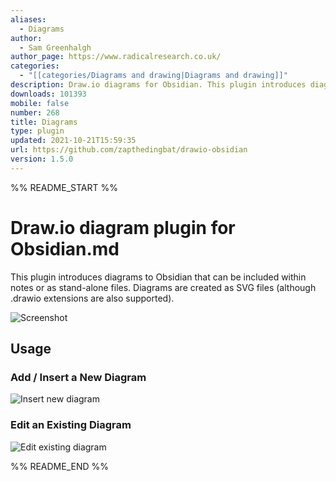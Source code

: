 ```yaml
---
aliases:
  - Diagrams
author:
  - Sam Greenhalgh
author_page: https://www.radicalresearch.co.uk/
categories:
  - "[[categories/Diagrams and drawing|Diagrams and drawing]]"
description: Draw.io diagrams for Obsidian. This plugin introduces diagrams that can be included within notes or as stand-alone files. Diagrams are created as SVG files (although .drawio extensions are also supported).
downloads: 101393
mobile: false
number: 268
title: Diagrams
type: plugin
updated: 2021-10-21T15:59:35
url: https://github.com/zapthedingbat/drawio-obsidian
version: 1.5.0
---
```


%% README_START %%

# Draw.io diagram plugin for Obsidian.md

This plugin introduces diagrams to Obsidian that can be included within notes or as stand-alone files. Diagrams are created as SVG files (although .drawio extensions are also supported).

![Screenshot](https://raw.githubusercontent.com/zapthedingbat/drawio-obsidian/HEAD//docs/image/screenshot1.png)

## Usage
### Add / Insert a New Diagram

![Insert new diagram](https://raw.githubusercontent.com/zapthedingbat/drawio-obsidian/HEAD//docs/image/screenshot2.png)

### Edit an Existing Diagram

![Edit existing diagram](https://raw.githubusercontent.com/zapthedingbat/drawio-obsidian/HEAD//docs/image/screenshot3.png)

%% README_END %%